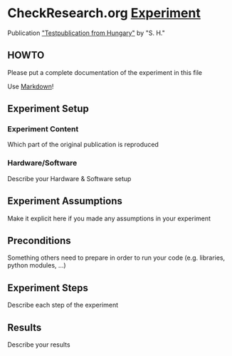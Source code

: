 # CheckResearch.org [Experiment](https://checkresearch.org/Experiment/View/e3c74301-f736-41cc-a177-4e8dd5950b1d)

 Publication ["Testpublication from Hungary"](https://dblp.uni-trier.de/search?q=Testpublication+from+Hungary) by "S. H."

## HOWTO

Please put a complete documentation of the experiment in this file

Use [Markdown](https://guides.github.com/features/mastering-markdown/)!

## Experiment Setup

### Experiment Content

Which part of the original publication is reproduced

### Hardware/Software

Describe your Hardware & Software setup

## Experiment Assumptions

Make it explicit here if you made any assumptions in your experiment

## Preconditions

Something others need to prepare in order to run your code (e.g. libraries, python modules, ...)

## Experiment Steps

Describe each step of the experiment

## Results

Describe your results